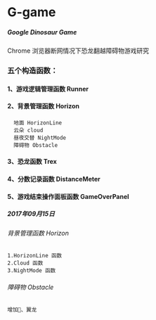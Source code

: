 # G-game
##### Google Dinosaur Game
Chrome 浏览器断网情况下恐龙翻越障碍物游戏研究

### 五个构造函数：
  #### 1、游戏逻辑管理函数 Runner
  #### 2、背景管理函数 Horizon
      地面 HorizonLine
      云朵 cloud
      昼夜交替 NightMode
      障碍物 Obstacle
  #### 3、恐龙函数 Trex
  #### 4、分数记录函数 DistanceMeter
  #### 5、游戏结束操作面板函数 GameOverPanel
  ##### 2017年09月15日
  ###### 背景管理函数 Horizon
    1.HorizonLine 函数
    2.Cloud 函数
    3.NightMode 函数
  
  ###### 障碍物 Obstacle
    增加🌵、翼龙